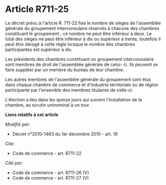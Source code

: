 # Article R711-25

Le décret prévu à l'article R. 711-22 fixe le nombre de sièges de l'assemblée générale du groupement interconsulaire réservés
à chacune des chambres constituant le groupement ; ce nombre ne peut être inférieur à deux. Le total des sièges ne peut être
inférieur à dix ou supérieur à trente, toutefois il peut être dérogé à cette règle lorsque le nombre des chambres
participantes est supérieur à dix.

Les présidents des chambres constituant un groupement interconsulaire sont membres de droit de l'assemblée générale de celui-
ci. Ils peuvent se faire suppléer par un membre du bureau de leur chambre.

Les autres membres de l'assemblée générale du groupement sont élus dans chaque chambre de commerce et d'industrie
territoriale ou de région participante par l'ensemble des membres titulaires de celle-ci.

L'élection a lieu dans les quinze jours qui suivent l'installation de la chambre, au scrutin uninominal à un tour.

**Liens relatifs à cet article**

_Modifié par_:

  - Décret n°2010-1463 du 1er décembre 2010 - art. 19

_Cite_:

  - Code de commerce - art. R711-22

_Cité par_:

  - Code de commerce - art. R711-26 (V)
  - Code de commerce - art. R711-27 (V)
